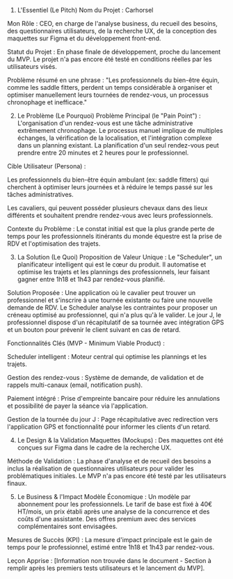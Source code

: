 1. L'Essentiel (Le Pitch)
Nom du Projet : Carhorsel

Mon Rôle : CEO, en charge de l'analyse business, du recueil des besoins, des questionnaires utilisateurs, de la recherche UX, de la conception des maquettes sur Figma et du développement front-end.

Statut du Projet : En phase finale de développement, proche du lancement du MVP. Le projet n'a pas encore été testé en conditions réelles par les utilisateurs visés.

Problème résumé en une phrase : "Les professionnels du bien-être équin, comme les saddle fitters, perdent un temps considérable à organiser et optimiser manuellement leurs tournées de rendez-vous, un processus chronophage et inefficace."

2. Le Problème (Le Pourquoi)
Problème Principal (le "Pain Point") : L'organisation d'un rendez-vous est une tâche administrative extrêmement chronophage. Le processus manuel implique de multiples échanges, la vérification de la localisation, et l'intégration complexe dans un planning existant. La planification d'un seul rendez-vous peut prendre entre 20 minutes et 2 heures pour le professionnel.

Cible Utilisateur (Persona) :

Les professionnels du bien-être équin ambulant (ex: saddle fitters) qui cherchent à optimiser leurs journées et à réduire le temps passé sur les tâches administratives.

Les cavaliers, qui peuvent posséder plusieurs chevaux dans des lieux différents et souhaitent prendre rendez-vous avec leurs professionnels.

Contexte du Problème : Le constat initial est que la plus grande perte de temps pour les professionnels itinérants du monde équestre est la prise de RDV et l'optimisation des trajets.

3. La Solution (Le Quoi)
Proposition de Valeur Unique : Le "Scheduler", un planificateur intelligent qui est le cœur du produit. Il automatise et optimise les trajets et les plannings des professionnels, leur faisant gagner entre 1h18 et 1h43 par rendez-vous planifié.

Solution Proposée : Une application où le cavalier peut trouver un professionnel et s'inscrire à une tournée existante ou faire une nouvelle demande de RDV. Le Scheduler analyse les contraintes pour proposer un créneau optimisé au professionnel, qui n'a plus qu'à le valider. Le jour J, le professionnel dispose d'un récapitulatif de sa tournée avec intégration GPS et un bouton pour prévenir le client suivant en cas de retard.

Fonctionnalités Clés (MVP - Minimum Viable Product) :

Scheduler intelligent : Moteur central qui optimise les plannings et les trajets.

Gestion des rendez-vous : Système de demande, de validation et de rappels multi-canaux (email, notification push).

Paiement intégré : Prise d'empreinte bancaire pour réduire les annulations et possibilité de payer la séance via l'application.

Gestion de la tournée du jour J : Page récapitulative avec redirection vers l'application GPS et fonctionnalité pour informer les clients d'un retard.

4. Le Design & la Validation
Maquettes (Mockups) : Des maquettes ont été conçues sur Figma dans le cadre de la recherche UX.

Méthode de Validation : La phase d'analyse et de recueil des besoins a inclus la réalisation de questionnaires utilisateurs pour valider les problématiques initiales. Le MVP n'a pas encore été testé par les utilisateurs finaux.

5. Le Business & l'Impact
Modèle Économique : Un modèle par abonnement pour les professionnels. Le tarif de base est fixé à 40€ HT/mois, un prix établi après une analyse de la concurrence et des coûts d'une assistante. Des offres premium avec des services complémentaires sont envisagées.

Mesures de Succès (KPI) : La mesure d'impact principale est le gain de temps pour le professionnel, estimé entre 1h18 et 1h43 par rendez-vous.

Leçon Apprise : [Information non trouvée dans le document - Section à remplir après les premiers tests utilisateurs et le lancement du MVP].
